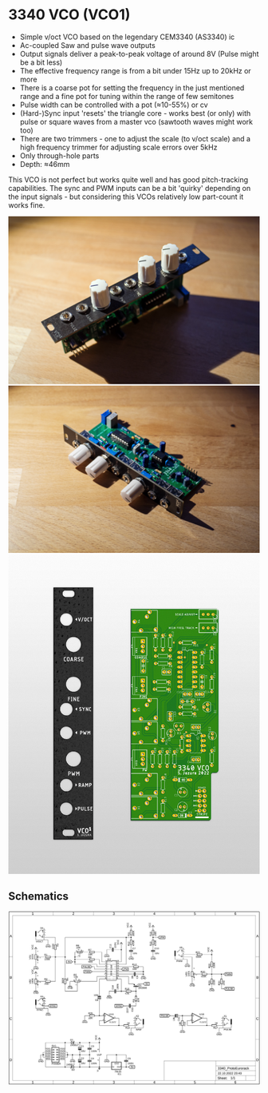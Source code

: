 # 3340 VCO (VCO1)
* Simple v/oct VCO based on the legendary CEM3340 (AS3340) ic
* Ac-coupled Saw and pulse wave outputs
* Output signals deliver a peak-to-peak voltage of around 8V (Pulse might be a bit less)
* The effective frequency range is from a bit under 15Hz up to 20kHz or more
* There is a coarse pot for setting the frequency in the just mentioned range and a fine pot for tuning within the range of few semitones
* Pulse width can be controlled with a pot (≈10-55%) or cv
* (Hard-)Sync input 'resets' the triangle core - works best (or only) with pulse or square waves from a master vco (sawtooth waves might work too)
* There are two trimmers - one to adjust the scale (to v/oct scale) and a high frequency trimmer for adjusting scale errors over 5kHz
* Only through-hole parts
* Depth: ≈46mm

This VCO is not perfect but works quite well and has good pitch-tracking capabilities. The sync and PWM inputs can be a bit 'quirky' depending on the input signals -
but considering this VCOs relatively low part-count it works fine.

![VCO](https://github.com/diysynth/EURORACK-MODULES/blob/main/3340%20VCO%20(4HP)/VCO3340_1.jpg)
![VCO](https://github.com/diysynth/EURORACK-MODULES/blob/main/3340%20VCO%20(4HP)/VCO3340_2.jpg)
![Render](https://github.com/diysynth/EURORACK-MODULES/blob/main/3340%20VCO%20(4HP)/3340_VCO_PanelPcb.png)

## Schematics

![Schematics](https://github.com/diysynth/EURORACK-MODULES/blob/main/3340%20VCO%20(4HP)/3340_VCO_schematic.png)
